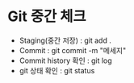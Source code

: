 # Git 중간 체크

- Staging(중간 저장) : git add .
- Commit : git commit -m "메세지"
- Commit history 확인 : git log
- git 상태 확인 : git status

